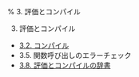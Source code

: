 % 3. 評価とコンパイル

3. 評価とコンパイル

- [3.2. コンパイル](3.2.html)
- 3.5. 関数呼び出しのエラーチェック
- [3.8. 評価とコンパイルの辞書](3.8.html)
